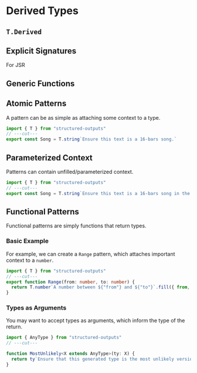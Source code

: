 # Derived Types

## `T.Derived`

## Explicit Signatures

For JSR

## Generic Functions

## Atomic Patterns

A pattern can be as simple as attaching some context to a type.

```ts twoslash
import { T } from "structured-outputs"
// ---cut---
export const Song = T.string`Ensure this text is a 16-bars song.`
```

## Parameterized Context

Patterns can contain unfilled/parameterized context.

```ts twoslash
import { T } from "structured-outputs"
// ---cut---
export const Song = T.string`Ensure this text is a 16-bars song in the style of ${"song_style"}.`
```

## Functional Patterns

Functional patterns are simply functions that return types.

### Basic Example

For example, we can create a `Range` pattern, which attaches important context to a `number`.

```ts twoslash
import { T } from "structured-outputs"
// ---cut---
export function Range(from: number, to: number) {
  return T.number`A number between ${"from"} and ${"to"}`.fill({ from, to })
}
```

### Types as Arguments

You may want to accept types as arguments, which inform the type of the return.

```ts twoslash
import { AnyType } from "structured-outputs"
// ---cut---

function MostUnlikely<X extends AnyType>(ty: X) {
  return ty`Ensure that this generated type is the most unlikely version of itself.`
}
```
